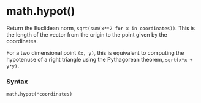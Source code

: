 # math.hypot()

Return the Euclidean norm, `sqrt(sum(x**2 for x in coordinates))`. This is the length of the vector from the origin to the point given by the coordinates.

For a two dimensional point `(x, y)`, this is equivalent to computing the hypotenuse of a right triangle using the Pythagorean theorem, `sqrt(x*x + y*y)`.

### Syntax

```python
math.hypot(*coordinates)
```